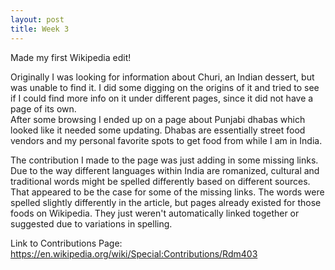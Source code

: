 ```yaml
---
layout: post
title: Week 3
---
```


Made my first Wikipedia edit!  
  
Originally I was looking for information about Churi, an Indian dessert, but was unable to find it. I did some digging on the origins of it and tried to see if I could find more info on it under different pages, since it did not have a page of its own.  
After some browsing I ended up on a page about Punjabi dhabas which looked like it needed some updating. Dhabas are essentially street food vendors and my personal favorite spots to get food from while I am in India.  
  
The contribution I made to the page was just adding in some missing links. Due to the way different languages within India are romanized, cultural and traditional words might be spelled differently based on different sources. That appeared to be the case for some of the missing links. The words were spelled slightly differently in the article, but pages already existed for those foods on Wikipedia. They just weren't automatically linked together or suggested due to variations in spelling.  
  
Link to Contributions Page:  
https://en.wikipedia.org/wiki/Special:Contributions/Rdm403

